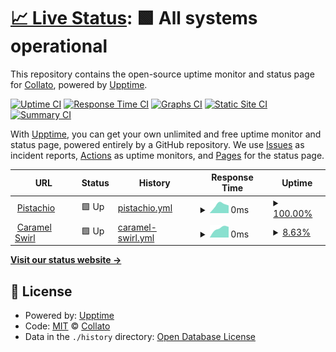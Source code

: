 # [📈 Live Status](https://collato.github.io/status): <!--live status--> **🟩 All systems operational**

This repository contains the open-source uptime monitor and status page for [Collato](https://collato.com), powered by [Upptime](https://github.com/upptime/upptime).

[![Uptime CI](https://github.com/collato/status/workflows/Uptime%20CI/badge.svg)](https://github.com/collato/status/actions?query=workflow%3A%22Uptime+CI%22)
[![Response Time CI](https://github.com/collato/status/workflows/Response%20Time%20CI/badge.svg)](https://github.com/collato/status/actions?query=workflow%3A%22Response+Time+CI%22)
[![Graphs CI](https://github.com/collato/status/workflows/Graphs%20CI/badge.svg)](https://github.com/collato/status/actions?query=workflow%3A%22Graphs+CI%22)
[![Static Site CI](https://github.com/collato/status/workflows/Static%20Site%20CI/badge.svg)](https://github.com/collato/status/actions?query=workflow%3A%22Static+Site+CI%22)
[![Summary CI](https://github.com/collato/status/workflows/Summary%20CI/badge.svg)](https://github.com/collato/status/actions?query=workflow%3A%22Summary+CI%22)

With [Upptime](https://upptime.js.org), you can get your own unlimited and free uptime monitor and status page, powered entirely by a GitHub repository. We use [Issues](https://github.com/collato/status/issues) as incident reports, [Actions](https://github.com/collato/status/actions) as uptime monitors, and [Pages](https://collato.github.io/status) for the status page.

<!--start: status pages-->
<!-- This summary is generated by Upptime (https://github.com/upptime/upptime) -->
<!-- Do not edit this manually, your changes will be overwritten -->
<!-- prettier-ignore -->
| URL | Status | History | Response Time | Uptime |
| --- | ------ | ------- | ------------- | ------ |
| <img alt="" src="https://icons.duckduckgo.com/ip3/app.collato.com.ico" height="13"> [Pistachio](https://app.collato.com/health-check) | 🟩 Up | [pistachio.yml](https://github.com/collato/status/commits/HEAD/history/pistachio.yml) | <details><summary><img alt="Response time graph" src="./graphs/pistachio/response-time-week.png" height="20"> 0ms</summary><br><a href="https://collato.github.io/status/history/pistachio"><img alt="Response time 0" src="https://img.shields.io/endpoint?url=https%3A%2F%2Fraw.githubusercontent.com%2Fcollato%2Fstatus%2FHEAD%2Fapi%2Fpistachio%2Fresponse-time.json"></a><br><a href="https://collato.github.io/status/history/pistachio"><img alt="24-hour response time 0" src="https://img.shields.io/endpoint?url=https%3A%2F%2Fraw.githubusercontent.com%2Fcollato%2Fstatus%2FHEAD%2Fapi%2Fpistachio%2Fresponse-time-day.json"></a><br><a href="https://collato.github.io/status/history/pistachio"><img alt="7-day response time 0" src="https://img.shields.io/endpoint?url=https%3A%2F%2Fraw.githubusercontent.com%2Fcollato%2Fstatus%2FHEAD%2Fapi%2Fpistachio%2Fresponse-time-week.json"></a><br><a href="https://collato.github.io/status/history/pistachio"><img alt="30-day response time 0" src="https://img.shields.io/endpoint?url=https%3A%2F%2Fraw.githubusercontent.com%2Fcollato%2Fstatus%2FHEAD%2Fapi%2Fpistachio%2Fresponse-time-month.json"></a><br><a href="https://collato.github.io/status/history/pistachio"><img alt="1-year response time 0" src="https://img.shields.io/endpoint?url=https%3A%2F%2Fraw.githubusercontent.com%2Fcollato%2Fstatus%2FHEAD%2Fapi%2Fpistachio%2Fresponse-time-year.json"></a></details> | <details><summary><a href="https://collato.github.io/status/history/pistachio">100.00%</a></summary><a href="https://collato.github.io/status/history/pistachio"><img alt="All-time uptime 100.00%" src="https://img.shields.io/endpoint?url=https%3A%2F%2Fraw.githubusercontent.com%2Fcollato%2Fstatus%2FHEAD%2Fapi%2Fpistachio%2Fuptime.json"></a><br><a href="https://collato.github.io/status/history/pistachio"><img alt="24-hour uptime 100.00%" src="https://img.shields.io/endpoint?url=https%3A%2F%2Fraw.githubusercontent.com%2Fcollato%2Fstatus%2FHEAD%2Fapi%2Fpistachio%2Fuptime-day.json"></a><br><a href="https://collato.github.io/status/history/pistachio"><img alt="7-day uptime 100.00%" src="https://img.shields.io/endpoint?url=https%3A%2F%2Fraw.githubusercontent.com%2Fcollato%2Fstatus%2FHEAD%2Fapi%2Fpistachio%2Fuptime-week.json"></a><br><a href="https://collato.github.io/status/history/pistachio"><img alt="30-day uptime 100.00%" src="https://img.shields.io/endpoint?url=https%3A%2F%2Fraw.githubusercontent.com%2Fcollato%2Fstatus%2FHEAD%2Fapi%2Fpistachio%2Fuptime-month.json"></a><br><a href="https://collato.github.io/status/history/pistachio"><img alt="1-year uptime 100.00%" src="https://img.shields.io/endpoint?url=https%3A%2F%2Fraw.githubusercontent.com%2Fcollato%2Fstatus%2FHEAD%2Fapi%2Fpistachio%2Fuptime-year.json"></a></details>
| <img alt="" src="https://icons.duckduckgo.com/ip3/api.collato.com.ico" height="13"> [Caramel Swirl](https://api.collato.com/healtch-check) | 🟩 Up | [caramel-swirl.yml](https://github.com/collato/status/commits/HEAD/history/caramel-swirl.yml) | <details><summary><img alt="Response time graph" src="./graphs/caramel-swirl/response-time-week.png" height="20"> 0ms</summary><br><a href="https://collato.github.io/status/history/caramel-swirl"><img alt="Response time 0" src="https://img.shields.io/endpoint?url=https%3A%2F%2Fraw.githubusercontent.com%2Fcollato%2Fstatus%2FHEAD%2Fapi%2Fcaramel-swirl%2Fresponse-time.json"></a><br><a href="https://collato.github.io/status/history/caramel-swirl"><img alt="24-hour response time 0" src="https://img.shields.io/endpoint?url=https%3A%2F%2Fraw.githubusercontent.com%2Fcollato%2Fstatus%2FHEAD%2Fapi%2Fcaramel-swirl%2Fresponse-time-day.json"></a><br><a href="https://collato.github.io/status/history/caramel-swirl"><img alt="7-day response time 0" src="https://img.shields.io/endpoint?url=https%3A%2F%2Fraw.githubusercontent.com%2Fcollato%2Fstatus%2FHEAD%2Fapi%2Fcaramel-swirl%2Fresponse-time-week.json"></a><br><a href="https://collato.github.io/status/history/caramel-swirl"><img alt="30-day response time 0" src="https://img.shields.io/endpoint?url=https%3A%2F%2Fraw.githubusercontent.com%2Fcollato%2Fstatus%2FHEAD%2Fapi%2Fcaramel-swirl%2Fresponse-time-month.json"></a><br><a href="https://collato.github.io/status/history/caramel-swirl"><img alt="1-year response time 0" src="https://img.shields.io/endpoint?url=https%3A%2F%2Fraw.githubusercontent.com%2Fcollato%2Fstatus%2FHEAD%2Fapi%2Fcaramel-swirl%2Fresponse-time-year.json"></a></details> | <details><summary><a href="https://collato.github.io/status/history/caramel-swirl">8.63%</a></summary><a href="https://collato.github.io/status/history/caramel-swirl"><img alt="All-time uptime 8.63%" src="https://img.shields.io/endpoint?url=https%3A%2F%2Fraw.githubusercontent.com%2Fcollato%2Fstatus%2FHEAD%2Fapi%2Fcaramel-swirl%2Fuptime.json"></a><br><a href="https://collato.github.io/status/history/caramel-swirl"><img alt="24-hour uptime 8.63%" src="https://img.shields.io/endpoint?url=https%3A%2F%2Fraw.githubusercontent.com%2Fcollato%2Fstatus%2FHEAD%2Fapi%2Fcaramel-swirl%2Fuptime-day.json"></a><br><a href="https://collato.github.io/status/history/caramel-swirl"><img alt="7-day uptime 8.63%" src="https://img.shields.io/endpoint?url=https%3A%2F%2Fraw.githubusercontent.com%2Fcollato%2Fstatus%2FHEAD%2Fapi%2Fcaramel-swirl%2Fuptime-week.json"></a><br><a href="https://collato.github.io/status/history/caramel-swirl"><img alt="30-day uptime 8.63%" src="https://img.shields.io/endpoint?url=https%3A%2F%2Fraw.githubusercontent.com%2Fcollato%2Fstatus%2FHEAD%2Fapi%2Fcaramel-swirl%2Fuptime-month.json"></a><br><a href="https://collato.github.io/status/history/caramel-swirl"><img alt="1-year uptime 8.63%" src="https://img.shields.io/endpoint?url=https%3A%2F%2Fraw.githubusercontent.com%2Fcollato%2Fstatus%2FHEAD%2Fapi%2Fcaramel-swirl%2Fuptime-year.json"></a></details>

<!--end: status pages-->

[**Visit our status website →**](https://collato.github.io/status)

## 📄 License

- Powered by: [Upptime](https://github.com/upptime/upptime)
- Code: [MIT](./LICENSE) © [Collato](https://collato.com)
- Data in the `./history` directory: [Open Database License](https://opendatacommons.org/licenses/odbl/1-0/)

